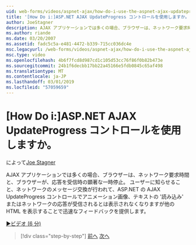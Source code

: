 ```yaml
---
uid: web-forms/videos/aspnet-ajax/how-do-i-use-the-aspnet-ajax-updateprogress-control
title: '[How Do i:]ASP.NET AJAX UpdateProgress コントロールを使用しますか。 | Microsoft Docs'
author: JoeStagner
description: AJAX アプリケーションでは多くの場合、ブラウザーは、ネットワーク要求時間と、ブラウザーが、応答を受信時の顕著な一時停止。 T..
ms.author: riande
ms.date: 03/20/2007
ms.assetid: fadc5c5a-e481-4472-b339-715cc036dc4e
msc.legacyurl: /web-forms/videos/aspnet-ajax/how-do-i-use-the-aspnet-ajax-updateprogress-control
msc.type: video
ms.openlocfilehash: 4b6f7fcd8d987cd1c105d53cc76f86f0b82b473e
ms.sourcegitcommit: 24b1f6decbb17bb22a45166e5fdb0845c65af498
ms.translationtype: MT
ms.contentlocale: ja-JP
ms.lasthandoff: 03/01/2019
ms.locfileid: "57059659"
---
```

<a name="how-do-i-use-the-aspnet-ajax-updateprogress-control"></a>[How Do i:]ASP.NET AJAX UpdateProgress コントロールを使用しますか。
====================
によって[Joe Stagner](https://github.com/JoeStagner)

AJAX アプリケーションでは多くの場合、ブラウザーは、ネットワーク要求時間と、ブラウザーが、応答を受信時の顕著な一時停止。 ユーザーに知らせること、ネットワークのメッセージ交換が行われて、ASP.NET の AJAX UpdateProgress コントロールでアニメーション画像、テキストの '読み込み' またはネットワークの応答が受信されるとは表示されなくなりますが他の HTML を表示することで迅速なフィードバックを提供します。

[&#9654;ビデオ (6 分)](https://channel9.msdn.com/Blogs/ASP-NET-Site-Videos/how-do-i-use-the-aspnet-ajax-updateprogress-control)

> [!div class="step-by-step"]
> [前へ](how-do-i-implement-the-incremental-page-display-pattern-using-http-get-and-post.md)
> [次へ](how-do-i-use-the-aspnet-ajax-history-control.md)
